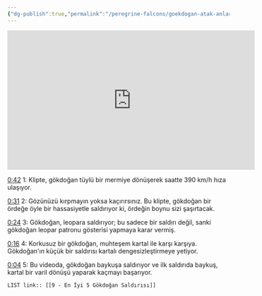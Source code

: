 ```yaml
---
{"dg-publish":true,"permalink":"/peregrine-falcons/goekdogan-atak-anlari-0/9-en-iyi-5-goekdogan-saldirisi/","updated":"2024-09-21T16:44:25.534+03:00"}
---
```


<iframe width="560" height="315" src="https://www.youtube.com/embed/D_G05RvFfRA?si=PTK-sXuD4D6KVf36" title="YouTube video player" frameborder="0" allow="accelerometer; autoplay; clipboard-write; encrypted-media; gyroscope; picture-in-picture; web-share" referrerpolicy="strict-origin-when-cross-origin" allowfullscreen></iframe>

[0:42](https://youtu.be/D_G05RvFfRA?si=1OZtVDXNon7O_0wN&t=42) 1: Klipte, gökdoğan tüylü bir mermiye dönüşerek saatte 390 km/h hıza ulaşıyor. 

[0:31](https://youtu.be/D_G05RvFfRA?si=xhafVR62oeAHBV1B&t=31) 2: Gözünüzü kırpmayın yoksa kaçırırsınız. 
Bu klipte, gökdoğan bir ördeğe öyle bir hassasiyetle saldırıyor ki, ördeğin boynu sizi şaşırtacak.

[0:24](https://youtu.be/D_G05RvFfRA?si=G_n0UhBzrLZPevpA&t=24) 3: Gökdoğan, leopara saldırıyor; bu sadece bir saldırı değil, sanki gökdoğan leopar patronu gösterisi yapmaya karar vermiş. 

[0:16](https://youtu.be/D_G05RvFfRA?si=zAJJpsw28lcMk1SR&t=16) 4: Korkusuz bir gökdoğan, muhteşem kartal ile karşı karşıya. Gökdoğan'ın küçük bir saldırısı kartalı dengesizleştirmeye yetiyor. 

[0:04](https://youtu.be/D_G05RvFfRA?si=zvN_ObKTsa6ezCnI&t=4) 5: Bu videoda, gökdoğan baykuşa saldırıyor ve ilk saldırıda baykuş, kartal bir varil dönüşü yaparak kaçmayı başarıyor. 

`LIST link:: [[9 - En İyi 5 Gökdoğan Saldırısı]] `



